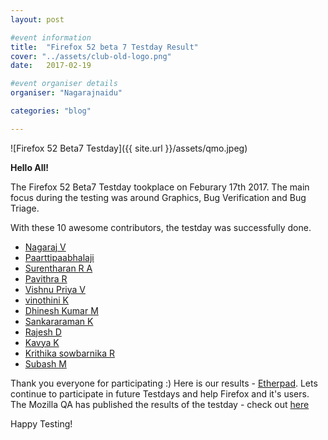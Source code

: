 ```yaml
---
layout: post

#event information
title:  "Firefox 52 beta 7 Testday Result"
cover: "../assets/club-old-logo.png"
date:   2017-02-19

#event organiser details
organiser: "Nagarajnaidu"

categories: "blog"

---
```



![Firefox 52 Beta7 Testday]({{ site.url }}/assets/qmo.jpeg)


**Hello All!**

<p>The  Firefox 52 Beta7 Testday tookplace on Feburary 17th 2017. The main focus during the testing was around Graphics, Bug Verification and Bug Triage.</p>
<p>With these 10 awesome contributors, the testday was successfully done.</p>


- [Nagaraj V](https://twitter.com/nagarajnaidu921)
- [Paarttipaabhalaji](https://twitter.com/paarilovely)
- [Surentharan R A](https://twitter.com/surentharan7)
- [Pavithra R](https://twitter.com/thespesiamuktha)
- [Vishnu Priya V](https://twitter.com/vkpriya15)
- [vinothini K](https://twitter.com/vinosri99)
- [Dhinesh Kumar M](https://twitter.com/Dhinesh_Kumar_M)
- [Sankararaman K](https://twitter.com/iamsanga7)
- [Rajesh D](https://twitter.com/rajeshhacker23)
- [Kavya K](https://twitter.com/KavyaKmk97)
- [Krithika sowbarnika R](https://twitter.com/ragava25)
- [Subash M](https://twitter.com/subahiphop4)


Thank you everyone for participating :)
Here is our results - [Etherpad](https://public.etherpad-mozilla.org/p/MozillaIN_QA_Testing_Day-20170217). Lets continue to participate in future Testdays and help Firefox and it's users.
The Mozilla QA has published the results of the testday - check out [here]()
<p>Happy Testing!</p>
